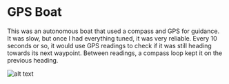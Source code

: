 # GPS Boat

This was an autonomous boat that used a compass and GPS for guidance.  It was slow, but once I had everything tuned, it was very reliable.  Every 10 seconds or so, it would use GPS readings to check if it was still heading towards its next waypoint.  Between readings, a compass loop kept it on the previous heading.

![alt text](https://github.com/mwgit00/legacy/robot_boat/boat2.jpg "Boat")


